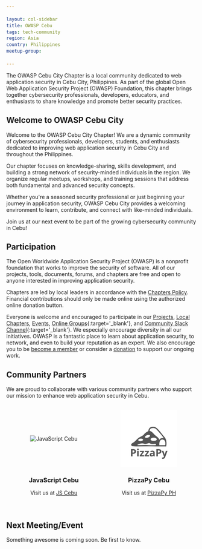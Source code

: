 ```yaml
---

layout: col-sidebar
title: OWASP Cebu
tags: tech-community
region: Asia
country: Philippines
meetup-group: 

---
```


The OWASP Cebu City Chapter is a local community dedicated to web application security in Cebu City, Philippines. As part of the global Open Web Application Security Project (OWASP) Foundation, this chapter brings together cybersecurity professionals, developers, educators, and enthusiasts to share knowledge and promote better security practices.


## Welcome to OWASP Cebu City

Welcome to the OWASP Cebu City Chapter! We are a dynamic community of cybersecurity professionals, developers, students, and enthusiasts dedicated to improving web application security in Cebu City and throughout the Philippines.

Our chapter focuses on knowledge-sharing, skills development, and building a strong network of security-minded individuals in the region. We organize regular meetups, workshops, and training sessions that address both fundamental and advanced security concepts.

Whether you're a seasoned security professional or just beginning your journey in application security, OWASP Cebu City provides a welcoming environment to learn, contribute, and connect with like-minded individuals.

Join us at our next event to be part of the growing cybersecurity community in Cebu!

## Participation
The Open Worldwide Application Security Project (OWASP) is a nonprofit foundation that works to improve the security of software. All of our projects, tools, documents, forums, and chapters are free and open to anyone interested in improving application security. 

Chapters are led by local leaders in accordance with the [Chapters Policy](/www-policy/operational/chapters). Financial contributions should only be made online using the authorized online donation button. 

Everyone is welcome and encouraged to participate in our [Projects](/projects/), [Local Chapters](/chapters/), [Events](/events/), [Online Groups](https://groups.google.com/a/owasp.com/){:target='_blank'}, and [Community Slack Channel](https://owasp.slack.com/){:target='_blank'}. We especially encourage diversity in all our initiatives. OWASP is a fantastic place to learn about application security, to network, and even to build your reputation as an expert. We also encourage you to be [become a member](/membership/) or consider a [donation](/donate/) to support our ongoing work.


<!-- Community Partners Section for OWASP Cebu -->
<section>
  <h2>Community Partners</h2>
  
  <p>We are proud to collaborate with various community partners who support our mission to enhance web application security in Cebu.</p>
  
  <div style="display: flex; justify-content: space-around; align-items: flex-start; flex-wrap: wrap; margin-top: 30px;">
    <!-- JavaScript Cebu -->
    <div style="display: flex; flex-direction: column; align-items: center; width: 45%; margin-bottom: 30px;">
      <div style="height: 150px; display: flex; align-items: center; justify-content: center; margin-bottom: 15px;">
        <img src="assets/images/js-cebu-v2.png" alt="JavaScript Cebu" style="max-width: 200px; max-height: 150px;">
      </div>
      <h3 style="margin: 10px 0; text-align: center;">JavaScript Cebu</h3>
      <p style="text-align: center; margin: 5px 0;">Visit us at <a href="https://www.jscebu.org/" target="_blank" rel="noopener noreferrer">JS Cebu</a></p>
    </div>
    <div style="display: flex; flex-direction: column; align-items: center; width: 45%; margin-bottom: 30px;">
      <div style="height: 150px; display: flex; align-items: center; justify-content: center; margin-bottom: 15px;">
        <img src="assets/images/pizzapy_big_pie.png" alt="PizzaPy Cebu" style="max-width: 150px; max-height: 150px;">
      </div>
      <h3 style="margin: 10px 0; text-align: center;">PizzaPy Cebu</h3>
      <p style="text-align: center; margin: 5px 0;">Visit us at <a href="https://www.pizzapy.ph/" target="_blank" rel="noopener noreferrer">PizzaPy PH</a></p>
    </div>
  </div>
</section>


## Next Meeting/Event <!-- You should keep this section as it will populate your meetup events -->
Something awesome is coming soon. Be first to know.


<!-- You should delete this comment

Standard Chapter Page Template
This is an example of a Project or Chapter page.
Please change these items to indicate the actual information you wish to present. In addition to this information, the 'front-matter' above the text should be modified to reflect your actual information.  An explanation of each of the front-matter items is below:

{front matter for this file}

```
- layout: This is the layout used by project and chapter pages.  You should leave this value as col-sidebar
- title: This is the title of your project or chapter page, usually the name.  For example, OWASP Zed Attack Proxy or OWASP Baltimore
- tags: This is a space-delimited list of tags you associate with your project or chapter.  If you are using tabs, at least one of these tags should be unique in order to be used in the tabs files (an example tab is included in this repo) 
- region: This is the region you are in according to our data
```

{copy for this file (index.md)}
Replace the text above the commented area with your information in the format below:
```
## Welcome
Include some information here about your chapter

## Participation
The Open Worldwide Application Security Project (OWASP) is a nonprofit foundation that works to improve the security of software. All of our projects ,tools, documents, forums, and chapters are free and open to anyone interested in improving application security. 

Chapters are led by local leaders in accordance with the [Chapter Leader Handbook](/www-policy/rules-of-procedure/chapter-handbook). Financial contributions should only be made online using the authorized online donation button. To be a SPEAKER at ANY OWASP Chapter in the world simply review the [speaker agreement](/www-policy/speaker-agreement) and then contact the local chapter leader with details of what OWASP Project, independent research, or related software security topic you would like to present.

Everyone is welcome and encouraged to participate in our [Projects](/projects), [Local Chapters](/chapters), [Events](/events), [Online Groups](https://groups.google.com/a/owasp.com/){:target='_blank'}, and [Community Slack Channel](https://owasp.slack.com/){:target='_blank'}. We especially encourage diversity in all our initiatives. OWASP is a fantastic place to learn about application security, to network, and even to build your reputation as an expert. We also encourage you to be [become a member](/membership) or consider a [donation](/donate) to support our ongoing work.

## Next Meeting/Event
---------------------
{% comment %}
{% include chapter_events.html group=page.meetup-group %}
{% endcomment %}

```
{info.md}

This separate file is where you should place links to your Google Group and Meetup page. It will be automatically rendered in the column sidebar.

{leaders.md}

Another separate file that should simply include each leaders name with mailto link as a list. It will also be automatically rendered in the column sidebar.

-->
